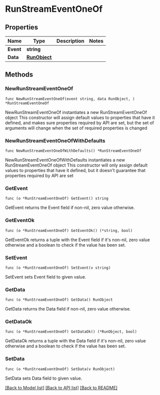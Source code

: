 # RunStreamEventOneOf

## Properties

Name | Type | Description | Notes
------------ | ------------- | ------------- | -------------
**Event** | **string** |  | 
**Data** | [**RunObject**](RunObject.md) |  | 

## Methods

### NewRunStreamEventOneOf

`func NewRunStreamEventOneOf(event string, data RunObject, ) *RunStreamEventOneOf`

NewRunStreamEventOneOf instantiates a new RunStreamEventOneOf object
This constructor will assign default values to properties that have it defined,
and makes sure properties required by API are set, but the set of arguments
will change when the set of required properties is changed

### NewRunStreamEventOneOfWithDefaults

`func NewRunStreamEventOneOfWithDefaults() *RunStreamEventOneOf`

NewRunStreamEventOneOfWithDefaults instantiates a new RunStreamEventOneOf object
This constructor will only assign default values to properties that have it defined,
but it doesn't guarantee that properties required by API are set

### GetEvent

`func (o *RunStreamEventOneOf) GetEvent() string`

GetEvent returns the Event field if non-nil, zero value otherwise.

### GetEventOk

`func (o *RunStreamEventOneOf) GetEventOk() (*string, bool)`

GetEventOk returns a tuple with the Event field if it's non-nil, zero value otherwise
and a boolean to check if the value has been set.

### SetEvent

`func (o *RunStreamEventOneOf) SetEvent(v string)`

SetEvent sets Event field to given value.


### GetData

`func (o *RunStreamEventOneOf) GetData() RunObject`

GetData returns the Data field if non-nil, zero value otherwise.

### GetDataOk

`func (o *RunStreamEventOneOf) GetDataOk() (*RunObject, bool)`

GetDataOk returns a tuple with the Data field if it's non-nil, zero value otherwise
and a boolean to check if the value has been set.

### SetData

`func (o *RunStreamEventOneOf) SetData(v RunObject)`

SetData sets Data field to given value.



[[Back to Model list]](../README.md#documentation-for-models) [[Back to API list]](../README.md#documentation-for-api-endpoints) [[Back to README]](../README.md)


